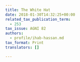 ```yaml
---
title: The White Hat
date: 2018-01-30T14:32:25+00:00
related_tax_publication_term:
  - 253
tax_issue: AGNI 82
authors:
  - profile/ihab-hassan.md
tax_format: Print
translators: []

---
```

